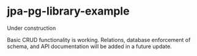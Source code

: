 # jpa-pg-library-example

Under construction

Basic CRUD functionality is working.  Relations, database enforcement of schema, and API documentation will be added in a future update.
